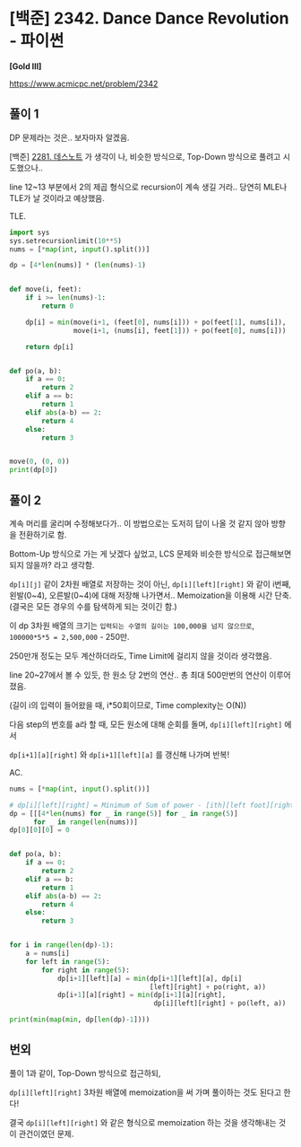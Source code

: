 # [백준] 2342. Dance Dance Revolution - 파이썬

**[Gold III]**



https://www.acmicpc.net/problem/2342



## 풀이 1

DP 문제라는 것은.. 보자마자 알겠음.

[백준] [2281. 데스노트](https://www.acmicpc.net/problem/2281) 가 생각이 나, 비슷한 방식으로, Top-Down 방식으로 풀려고 시도했으나..

line 12~13 부분에서 2의 제곱 형식으로 recursion이 계속 생길 거라.. 당연히 MLE나 TLE가 날 것이라고 예상했음.

TLE.

```python
import sys
sys.setrecursionlimit(10**5)
nums = [*map(int, input().split())]

dp = [4*len(nums)] * (len(nums)-1)


def move(i, feet):
    if i >= len(nums)-1:
        return 0

    dp[i] = min(move(i+1, (feet[0], nums[i])) + po(feet[1], nums[i]),
                move(i+1, (nums[i], feet[1])) + po(feet[0], nums[i]))

    return dp[i]


def po(a, b):
    if a == 0:
        return 2
    elif a == b:
        return 1
    elif abs(a-b) == 2:
        return 4
    else:
        return 3


move(0, (0, 0))
print(dp[0])
```



## 풀이 2

계속 머리를 굴리며 수정해보다가.. 이 방법으로는 도저히 답이 나올 것 같지 않아 방향을 전환하기로 함.

Bottom-Up 방식으로 가는 게 낫겠다 싶었고, LCS 문제와 비슷한 방식으로 접근해보면 되지 않을까? 라고 생각함.

`dp[i][j]` 같이 2차원 배열로 저장하는 것이 아닌, `dp[i][left][right]` 와 같이 i번째, 왼발(0~4), 오른발(0~4)에 대해 저장해 나가면서.. Memoization을 이용해 시간 단축. (결국은 모든 경우의 수를 탐색하게 되는 것이긴 함.)



이 dp 3차원 배열의 크기는 `입력되는 수열의 길이는 100,000을 넘지 않으므로`, `100000*5*5 = 2,500,000` - 250만.

250만개 정도는 모두 계산하더라도, Time Limit에 걸리지 않을 것이라 생각했음.



line 20~27에서 볼 수 있듯, 한 원소 당 2번의 연산.. 총 최대 500만번의 연산이 이루어졌음.

(길이 i의 입력이 들어왔을 때, i*50회이므로, Time complexity는 O(N))

다음 step의 번호를 a라 할 때, 모든 원소에 대해 순회를 돌며, `dp[i][left][right]` 에서

`dp[i+1][a][right]` 와 `dp[i+1][left][a]` 를 갱신해 나가며 반복!



AC.

```python
nums = [*map(int, input().split())]

# dp[i][left][right] = Minimum of Sum of power - [ith][left foot][right foot]
dp = [[[4*len(nums) for _ in range(5)] for _ in range(5)]
      for _ in range(len(nums))]
dp[0][0][0] = 0


def po(a, b):
    if a == 0:
        return 2
    elif a == b:
        return 1
    elif abs(a-b) == 2:
        return 4
    else:
        return 3


for i in range(len(dp)-1):
    a = nums[i]
    for left in range(5):
        for right in range(5):
            dp[i+1][left][a] = min(dp[i+1][left][a], dp[i]
                                   [left][right] + po(right, a))
            dp[i+1][a][right] = min(dp[i+1][a][right],
                                    dp[i][left][right] + po(left, a))

print(min(map(min, dp[len(dp)-1])))
```



## 번외

풀이 1과 같이, Top-Down 방식으로 접근하되,

`dp[i][left][right]` 3차원 배열에 memoization을 써 가며 풀이하는 것도 된다고 한다!

결국 `dp[i][left][right]` 와 같은 형식으로 memoization 하는 것을 생각해내는 것이 관건이였던 문제.

